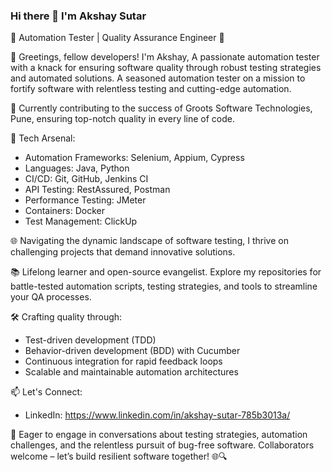 ### Hi there 👋 I'm Akshay Sutar

🚀 Automation Tester | Quality Assurance Engineer 🤖

👋 Greetings, fellow developers! I'm Akshay, A passionate automation tester with a knack for ensuring software quality through robust testing strategies and automated solutions. A seasoned automation tester on a mission to fortify software with relentless testing and cutting-edge automation.

💼 Currently contributing to the success of Groots Software Technologies, Pune, ensuring top-notch quality in every line of code.

🔧 Tech Arsenal:
   - Automation Frameworks: Selenium, Appium, Cypress
   - Languages: Java, Python
   - CI/CD: Git, GitHub, Jenkins CI
   - API Testing: RestAssured, Postman
   - Performance Testing: JMeter
   - Containers: Docker
   - Test Management: ClickUp

🌐 Navigating the dynamic landscape of software testing, I thrive on challenging projects that demand innovative solutions.

📚 Lifelong learner and open-source evangelist. Explore my repositories for battle-tested automation scripts, testing strategies, and tools to streamline your QA processes.

🛠️ Crafting quality through:
   - Test-driven development (TDD)
   - Behavior-driven development (BDD) with Cucumber
   - Continuous integration for rapid feedback loops
   - Scalable and maintainable automation architectures
<!--
🏆 Certified in:
   - ISTQB Foundation Level
-->

📫 Let's Connect:
   - LinkedIn: https://www.linkedin.com/in/akshay-sutar-785b3013a/

💬 Eager to engage in conversations about testing strategies, automation challenges, and the relentless pursuit of bug-free software. Collaborators welcome – let’s build resilient software together! 🌐🔍

<!--
**akshay-sutar-431/akshay-sutar-431** is a ✨ _special_ ✨ repository because its `README.md` (this file) appears on your GitHub profile.

Here are some ideas to get you started:

- 🔭 I’m currently working on ...
- 🌱 I’m currently learning ...
- 👯 I’m looking to collaborate on ...
- 🤔 I’m looking for help with ...
- 💬 Ask me about ...
- 📫 How to reach me: ...
- 😄 Pronouns: ...
- ⚡ Fun fact: ...
-->
